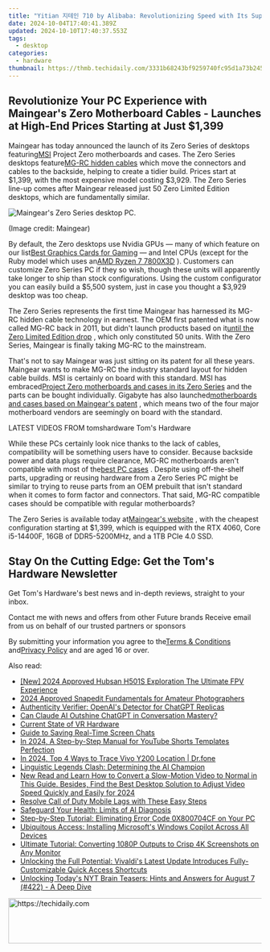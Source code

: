 ```yaml
---
title: "Yitian 지테인 710 by Alibaba: Revolutionizing Speed with Its Superior ARM Architecture for Cloud Computing"
date: 2024-10-04T17:40:41.389Z
updated: 2024-10-10T17:40:37.553Z
tags:
  - desktop
categories:
  - hardware
thumbnail: https://thmb.techidaily.com/3331b68243bf9259740fc95d1a73b2453b86dd532a7a2ec26036834e7833dd28.jpg
---
```


## Revolutionize Your PC Experience with Maingear's Zero Motherboard Cables - Launches at High-End Prices Starting at Just $1,399

Maingear has today announced the launch of its Zero Series of desktops featuring[MSI](https://www.tomshardware.com/tag/msi-microstar) Project Zero motherboards and cases. The Zero Series desktops feature[MG-RC hidden cables](https://www.tomshardware.com/desktops/gaming-pcs/maingear-patented-its-rear-connector-motherboard-design-in-2011-and-now-it-wants-to-make-mg-rc-an-industry-standard) which move the connectors and cables to the backside, helping to create a tidier build. Prices start at $1,399, with the most expensive model costing $3,929\. The Zero Series line-up comes after Maingear released just 50 Zero Limited Edition desktops, which are fundamentally similar.

![Maingear's Zero Series desktop PC.](https://cdn.mos.cms.futurecdn.net/UvoT3pXRiwgoEGGyFgEjAE-320-80.jpg)

 (Image credit: Maingear)

 By default, the Zero desktops use Nvidia GPUs — many of which feature on our list[Best Graphics Cards for Gaming](https://www.tomshardware.com/reviews/best-gpus,4380.html) — and Intel CPUs (except for the Ruby model which uses an[AMD Ryzen 7 7800X3D](https://www.tomshardware.com/reviews/amd-ryzen-7-7800x3d-cpu-review) ). Customers can customize Zero Series PC if they so wish, though these units will apparently take longer to ship than stock configurations. Using the custom configurator you can easily build a $5,500 system, just in case you thought a $3,929 desktop was too cheap.

 The Zero Series represents the first time Maingear has harnessed its MG-RC hidden cable technology in earnest. The OEM first patented what is now called MG-RC back in 2011, but didn't launch products based on it[until the Zero Limited Edition drop](https://www.tomshardware.com/desktops/gaming-pcs/maingear-patented-its-rear-connector-motherboard-design-in-2011-and-now-it-wants-to-make-mg-rc-an-industry-standard) , which only constituted 50 units. With the Zero Series, Maingear is finally taking MG-RC to the mainstream.

 That's not to say Maingear was just sitting on its patent for all these years. Maingear wants to make MG-RC the industry standard layout for hidden cable builds. MSI is certainly on board with this standard. MSI has embraced[Project Zero motherboards and cases in its Zero Series](https://www.tomshardware.com/pc-components/motherboards/i-built-a-pc-with-msis-project-zero-motherboard-moving-all-the-ports-to-the-back-for-a-cleaner-quicker-build-with-better-airflow) and the parts can be bought individually. Gigabyte has also launched[motherboards and cases based on Maingear's patent](https://www.tomshardware.com/news/gigabyte-and-maingears-project-stealth-hides-all-of-the-cables-in-your-case) , which means two of the four major motherboard vendors are seemingly on board with the standard.

 LATEST VIDEOS FROM tomshardware Tom's Hardware

 While these PCs certainly look nice thanks to the lack of cables, compatibility will be something users have to consider. Because backside power and data plugs require clearance, MG-RC motherboards aren't compatible with most of the[best PC cases](https://www.tomshardware.com/reviews/best-pc-cases,4183.html) . Despite using off-the-shelf parts, upgrading or reusing hardware from a Zero Series PC might be similar to trying to reuse parts from an OEM prebuilt that isn't standard when it comes to form factor and connectors. That said, MG-RC compatible cases should be compatible with regular motherboards?

 The Zero Series is available today at[Maingear's website](https://maingear.com/zero/) , with the cheapest configuration starting at $1,399, which is equipped with the RTX 4060, Core i5-14400F, 16GB of DDR5-5200MHz, and a 1TB PCIe 4.0 SSD.

## Stay On the Cutting Edge: Get the Tom's Hardware Newsletter

 Get Tom's Hardware's best news and in-depth reviews, straight to your inbox.

 Contact me with news and offers from other Future brands  Receive email from us on behalf of our trusted partners or sponsors

 By submitting your information you agree to the[Terms & Conditions](https://futureplc.com/terms-conditions/) and[Privacy Policy](https://futureplc.com/privacy-policy/) and are aged 16 or over.

<ins class="adsbygoogle"
     style="display:block"
     data-ad-format="autorelaxed"
     data-ad-client="ca-pub-7571918770474297"
     data-ad-slot="1223367746"></ins>

<ins class="adsbygoogle"
     style="display:block"
     data-ad-client="ca-pub-7571918770474297"
     data-ad-slot="8358498916"
     data-ad-format="auto"
     data-full-width-responsive="true"></ins>

<span class="atpl-alsoreadstyle">Also read:</span>
<div><ul>
<li><a href="https://fox-boxes.techidaily.com/new-2024-approved-hubsan-h501s-exploration-the-ultimate-fpv-experience/"><u>[New] 2024 Approved Hubsan H501S Exploration The Ultimate FPV Experience</u></a></li>
<li><a href="https://extra-guidance.techidaily.com/2024-approved-snapedit-fundamentals-for-amateur-photographers/"><u>2024 Approved Snapedit Fundamentals for Amateur Photographers</u></a></li>
<li><a href="https://tech-revival.techidaily.com/authenticity-verifier-openais-detector-for-chatgpt-replicas/"><u>Authenticity Verifier: OpenAI's Detector for ChatGPT Replicas</u></a></li>
<li><a href="https://tech-revival.techidaily.com/can-claude-ai-outshine-chatgpt-in-conversation-mastery/"><u>Can Claude AI Outshine ChatGPT in Conversation Mastery?</u></a></li>
<li><a href="https://extra-information.techidaily.com/current-state-of-vr-hardware/"><u>Current State of VR Hardware</u></a></li>
<li><a href="https://screen-mirroring-recording.techidaily.com/guide-to-saving-real-time-screen-chats/"><u>Guide to Saving Real-Time Screen Chats</u></a></li>
<li><a href="https://youtube-sure.techidaily.com/24-a-step-by-step-manual-for-youtube-shorts-templates-perfection/"><u>In 2024, A Step-by-Step Manual for YouTube Shorts Templates Perfection</u></a></li>
<li><a href="https://android-location-track.techidaily.com/in-2024-top-4-ways-to-trace-vivo-y200-location-drfone-by-drfone-virtual-android/"><u>In 2024, Top 4 Ways to Trace Vivo Y200 Location | Dr.fone</u></a></li>
<li><a href="https://tech-revival.techidaily.com/linguistic-legends-clash-determining-the-ai-champion/"><u>Linguistic Legends Clash: Determining the AI Champion</u></a></li>
<li><a href="https://ai-video-editing.techidaily.com/1713964617797-new-read-and-learn-how-to-convert-a-slow-motion-video-to-normal-in-this-guide-besides-find-the-best-desktop-solution-to-adjust-video-speed-quickly-and-easil/"><u>New Read and Learn How to Convert a Slow-Motion Video to Normal in This Guide. Besides, Find the Best Desktop Solution to Adjust Video Speed Quickly and Easily for 2024</u></a></li>
<li><a href="https://win-solutions.techidaily.com/resolve-call-of-duty-mobile-lags-with-these-easy-steps/"><u>Resolve Call of Duty Mobile Lags with These Easy Steps</u></a></li>
<li><a href="https://tech-revival.techidaily.com/safeguard-your-health-limits-of-ai-diagnosis/"><u>Safeguard Your Health: Limits of AI Diagnosis</u></a></li>
<li><a href="https://win-howtos.techidaily.com/step-by-step-tutorial-eliminating-error-code-0x800704cf-on-your-pc/"><u>Step-by-Step Tutorial: Eliminating Error Code 0X800704CF on Your PC</u></a></li>
<li><a href="https://tech-revival.techidaily.com/ubiquitous-access-installing-microsofts-windows-copilot-across-all-devices/"><u>Ubiquitous Access: Installing Microsoft's Windows Copilot Across All Devices</u></a></li>
<li><a href="https://tech-revival.techidaily.com/ultimate-tutorial-converting-1080p-outputs-to-crisp-4k-screenshots-on-any-monitor/"><u>Ultimate Tutorial: Converting 1080P Outputs to Crisp 4K Screenshots on Any Monitor</u></a></li>
<li><a href="https://tech-revival.techidaily.com/unlocking-the-full-potential-vivaldis-latest-update-introduces-fully-customizable-quick-access-shortcuts/"><u>Unlocking the Full Potential: Vivaldi's Latest Update Introduces Fully-Customizable Quick Access Shortcuts</u></a></li>
<li><a href="https://tech-revival.techidaily.com/unlocking-todays-nyt-brain-teasers-hints-and-answers-for-august-7-422-a-deep-dive/"><u>Unlocking Today's NYT Brain Teasers: Hints and Answers for August 7 (#422) - A Deep Dive</u></a></li>
</ul></div>

<!-- affiliate ads begin -->
<a href="https://appsumo.8odi.net/c/5597632/2144275/7443" target="_top" id="2144275">
  <img src="//a.impactradius-go.com/display-ad/7443-2144275" border="0" alt="https://techidaily.com" width="728" height="90"/>
</a>
<img height="0" width="0" src="https://appsumo.8odi.net/i/5597632/2144275/7443" style="position:absolute;visibility:hidden;" border="0" />
<!-- affiliate ads end -->

